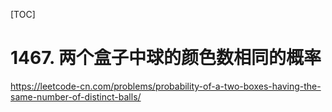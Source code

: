 [TOC]

# 1467. 两个盒子中球的颜色数相同的概率

https://leetcode-cn.com/problems/probability-of-a-two-boxes-having-the-same-number-of-distinct-balls/

```c++

```


